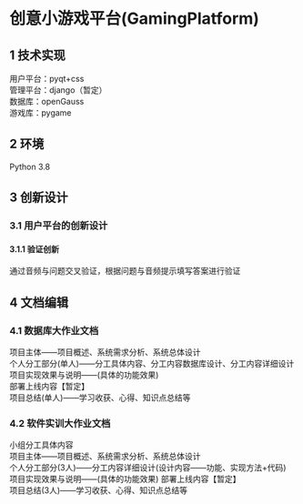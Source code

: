 # 创意小游戏平台(GamingPlatform)

## 1 技术实现
用户平台：pyqt+css  
管理平台：django（暂定）  
数据库：openGauss  
游戏库：pygame

## 2 环境
Python 3.8

## 3 创新设计
### 3.1 用户平台的创新设计
#### 3.1.1 验证创新
通过音频与问题交叉验证，根据问题与音频提示填写答案进行验证

## 4 文档编辑
### 4.1 数据库大作业文档
项目主体——项目概述、系统需求分析、系统总体设计  
个人分工部分(单人)——分工具体内容、分工内容数据库设计、分工内容详细设计  
项目实现效果与说明——(具体的功能效果)  
部署上线内容【暂定】  
项目总结(单人)——学习收获、心得、知识点总结等
### 4.2 软件实训大作业文档
小组分工具体内容  
项目主体——项目概述、系统需求分析、系统总体设计  
个人分工部分(3人)——分工内容详细设计(设计内容——功能、实现方法+代码)    
项目实现效果与说明——(具体的功能效果)
部署上线内容【暂定】  
项目总结(3人)——学习收获、心得、知识点总结等
